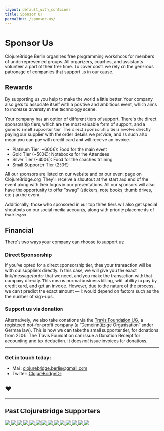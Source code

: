 ```yaml
---
layout: default_with_container
title: Sponsor Us
permalink: /sponsor-us/
---
```


# Sponsor Us

ClojureBridge Berlin organizes free programming workshops for members of
underrepresented groups. All organizers, coaches, and assistants volunteer a
part of their free time. To cover costs we rely on the generous patronage of
companies that support us in our cause.

## Rewards

By supporting us you help to make the world a little better. Your company also
gets to associate itself with a positive and ambitious event, which aims to
increase diversity in the technology scene.

Your company has an option of different tiers of support. There's the direct
sponsorship tiers, which are the most valuable form of support, and a generic
small supporter tier. The direct sponsorship tiers involve directly paying our
supplier with the order details we provide, and as such also mean you can pay
with credit card and will receive an invoice.

* Platinum Tier (~600€): Food for the main event
* Gold Tier (~500€): Notebooks for the Attendees
* Silver Tier (~400€): Food for the coaches training
* Small Supporter Tier (250€)

All our sponsors are listed on our website and on our event page on
ClojureBridge.org. They'll receive a shoutout at the start and end of the event
along with their logos in our presentations. All our sponsors will also have
the opportunity to offer "swag" (stickers, note books, thumb drives, etc.) at
the event.

Additionally, those who sponsored in our top three tiers will also get special
shoutouts on our social media accounts, along with priority placements of their
logos.


## Financial

There's two ways your company can choose to support us:

### Direct Sponsorship

If you've opted for a direct sponsorship tier, then your transaction will be with
our suppliers directly. In this case, we will give you the exact
link/message/order that we need, and you make the transaction with that
company directly. This means normal business billing, with ability to pay by
credit card, and get an invoice. However, due to the nature of the process,
we can't predict the exact amount — it would depend on factors such as the
the number of sign-ups.

### Support us via donation

Alternatively, we also take donations via the
[Travis Foundation UG](http://foundation.travis-ci.org/), a registered
not-for-profit company (a “Gemeinnützige Organisation” under German law). This
is how we can take the small supporter tier, for donations from 250€. The Travis
Foundation can issue a Donation Receipt for accounting and tax deduction. It
does *not* issue invoices for donations.

---

### Get in touch today:

- Mail: <clojurebridge.berlin@gmail.com>
- Twitter: [ClojureBridgeDe](https://twitter.com/ClojureBridgeDe)

## ♥

---

<div class="row supporter-area">
  <h2>Past ClojureBridge Supporters</h2>

  <div class="col-md-12 supporter-logos">
    <a href="http://www.babbel.com">
      <img class="supporter-logo" src="/images/logos/babbel.jpg">
    </a>
    <a href="http://bitcrowd.net/">
      <img class="supporter-logo" src="/images/logos/bitcrowd.png">
    </a>
    <a href="http://en.dawanda.com/">
      <img class="supporter-logo" src="/images/logos/dawanda.jpg">
    </a>
    <a href="https://www.iamfy.co/">
      <img class="supporter-logo" src="/images/logos/fy_logo_black_1024px-1.jpg">
    </a>
    <a href="https://github.com/">
      <img class="supporter-logo" src="/images/logos/github.jpg">
    </a>
    <a href="https://www.innoq.com/en/">
      <img class="supporter-logo" src="/images/logos/innoq.png">
    </a>
    <a href="https://lambdawerk.com">
      <img class="supporter-logo" src="/images/logos/lambdawerk.png">
    </a>
    <a href="http://www.metosin.fi/">
      <img class="supporter-logo" src="/images/logos/metosin.jpg">
    </a>
    <a href="http://www.purelyfunctional.tv/">
      <img class="supporter-logo" src="/images/logos/purefunctional_tv.png">
    </a>
    <a href="http://www.redpineapplemedia.com/">
      <img class="supporter-logo" src="/images/logos/red_pineapple_media.png">
    </a>
    <a href="https://soundcloud.com/">
      <img class="supporter-logo" src="/images/logos/soundcloud.jpg">
    </a>
    <a href="http://www.ticketsolve.com/">
      <img class="supporter-logo" src="/images/logos/ticketsolve.png">
    </a>
    <a href="https://www.wunderlist.com/">
      <img class="supporter-logo" src="/images/logos/wunderlist.jpg">
    </a>
    <a href="http://www.zalando.de/">
      <img class="supporter-logo" src="/images/logos/zalando.png">
    </a>
  </div>
</div>
